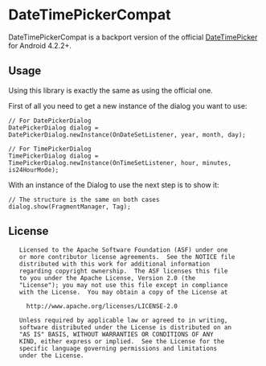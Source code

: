 # DateTimePickerCompat

DateTimePickerCompat is a backport version of the official [DateTimePicker][1] for Android 4.2.2+.


Usage
-----

Using this library is exactly the same as using the official one.

First of all you need to get a new instance of the dialog you want to use:

<pre><code>// For DatePickerDialog
DatePickerDialog dialog = DatePickerDialog.newInstance(OnDateSetListener, year, month, day);

// For TimePickerDialog
TimePickerDialog dialog = TimePickerDialog.newInstance(OnTimeSetListener, hour, minutes, is24HourMode);
</code></pre>


With an instance of the Dialog to use the next step is to show it:

<pre><code>// The structure is the same on both cases 
dialog.show(FragmentManager, Tag);
</code></pre> 



License
-------

       Licensed to the Apache Software Foundation (ASF) under one
       or more contributor license agreements.  See the NOTICE file
       distributed with this work for additional information
       regarding copyright ownership.  The ASF licenses this file
       to you under the Apache License, Version 2.0 (the
       "License"); you may not use this file except in compliance
       with the License.  You may obtain a copy of the License at

         http://www.apache.org/licenses/LICENSE-2.0

       Unless required by applicable law or agreed to in writing,
       software distributed under the License is distributed on an
       "AS IS" BASIS, WITHOUT WARRANTIES OR CONDITIONS OF ANY
       KIND, either express or implied.  See the License for the
       specific language governing permissions and limitations
       under the License.


[1]:https://android.googlesource.com/platform/frameworks/opt/datetimepicker/
